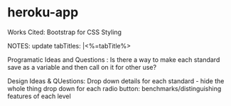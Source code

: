 # heroku-app

Works Cited:
Bootstrap for CSS Styling

NOTES:
update tabTitles: |<%=tabTitle%>

Programatic Ideas and Questions :
Is there a way to make each standard save as a variable and then call on it for other use?

Design Ideas & QUestions:
Drop down details for each standard - hide the whole thing
drop down for each radio button: benchmarks/distinguishing features of each level
